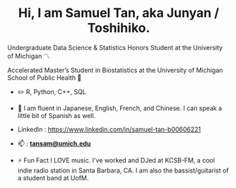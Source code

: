 <h1 align="center">Hi, I am Samuel Tan, aka Junyan / Toshihiko.</h1>

Undergraduate Data Science & Statistics Honors Student at the University of Michigan 〽️

Accelerated Master’s Student in Biostatistics at the University of Michigan School of Public Health 🏥

- ✏️ R, Python, C++, SQL

- 💬 I am fluent in Japanese, English, French, and Chinese. I can speak a little bit of Spanish as well.

- LinkedIn : https://www.linkedin.com/in/samuel-tan-b00606221
- 📫 : **tansam@umich.edu**

- ⚡ Fun Fact
I LOVE music. I've worked and DJed at KCSB-FM, a cool indie radio station in Santa Barbara, CA. I am also the bassist/guitarist of a student band at UofM.

<!--
**Toshihiko-tan/Toshihiko-tan** is a ✨ _special_ ✨ repository because its `README.md` (this file) appears on your GitHub profile.

Here are some ideas to get you started:

- 🔭 I’m currently working on ...
- 🌱 I’m currently learning ...
- 👯 I’m looking to collaborate on ...
- 🤔 I’m looking for help with ...
- 💬 Ask me about ...
- 📫 How to reach me: ...
- 😄 Pronouns: ...
- ⚡ Fun fact: ...
-->

